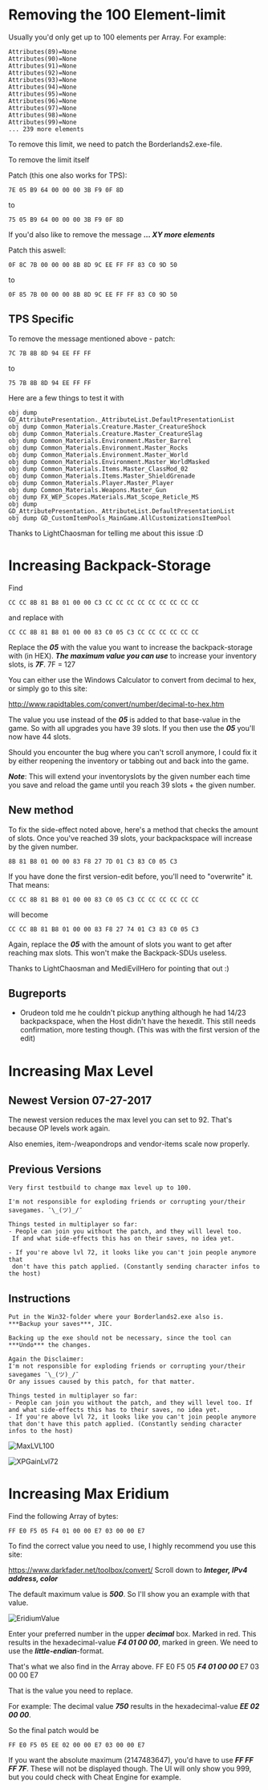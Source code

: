 # Removing the 100 Element-limit

Usually you'd only get up to 100 elements per Array.
For example:

```
Attributes(89)=None
Attributes(90)=None
Attributes(91)=None
Attributes(92)=None
Attributes(93)=None
Attributes(94)=None
Attributes(95)=None
Attributes(96)=None
Attributes(97)=None
Attributes(98)=None
Attributes(99)=None
... 239 more elements
```

To remove this limit, we need to patch the Borderlands2.exe-file.

To remove the limit itself

Patch (this one also works for TPS):
```
7E 05 B9 64 00 00 00 3B F9 0F 8D
```
to
```
75 05 B9 64 00 00 00 3B F9 0F 8D
```

If you'd also like to remove the message ***... XY more elements***

Patch this aswell:
```
0F 8C 7B 00 00 00 8B 8D 9C EE FF FF 83 C0 9D 50
```
to
```
0F 85 7B 00 00 00 8B 8D 9C EE FF FF 83 C0 9D 50
```


## TPS Specific
To remove the message mentioned above -
patch:
```
7C 7B 8B 8D 94 EE FF FF
```
to
```
75 7B 8B 8D 94 EE FF FF
```



Here are a few things to test it with
```
obj dump GD_AttributePresentation._AttributeList.DefaultPresentationList
obj dump Common_Materials.Creature.Master_CreatureShock
obj dump Common_Materials.Creature.Master_CreatureSlag
obj dump Common_Materials.Environment.Master_Barrel
obj dump Common_Materials.Environment.Master_Rocks
obj dump Common_Materials.Environment.Master_World
obj dump Common_Materials.Environment.Master_WorldMasked
obj dump Common_Materials.Items.Master_ClassMod_02
obj dump Common_Materials.Items.Master_ShieldGrenade
obj dump Common_Materials.Player.Master_Player
obj dump Common_Materials.Weapons.Master_Gun
obj dump FX_WEP_Scopes.Materials.Mat_Scope_Reticle_MS
obj dump GD_AttributePresentation._AttributeList.DefaultPresentationList
obj dump GD_CustomItemPools_MainGame.AllCustomizationsItemPool
```

Thanks to LightChaosman for telling me about this issue :D


# Increasing Backpack-Storage

Find

 ```
 CC CC 8B 81 B8 01 00 00 C3 CC CC CC CC CC CC CC CC CC
 ```

 and replace with 

 ```
 CC CC 8B 81 B8 01 00 00 83 C0 05 C3 CC CC CC CC CC CC
 ```

 Replace the ***05*** with the value you want to increase the backpack-storage with (in HEX).
***The maximum value you can use*** to increase your inventory slots, is ***7F***.
7F = 127

You can either use the Windows Calculator to convert from decimal to hex, or simply go to this site:

http://www.rapidtables.com/convert/number/decimal-to-hex.htm

The value you use instead of the ***05*** is added to that base-value in the game. So with all upgrades you have 39 slots. If you then use the ***05*** you'll now have 44 slots.

Should you encounter the bug where you can't scroll anymore, I could fix it by either reopening the inventory or tabbing out and back into the game.

***Note***: This will extend your inventoryslots by the given number each time you save and reload the game until you reach 39 slots + the given number.

## New method

To fix the side-effect noted above, here's a method that checks the amount of slots. Once you've reached 39 slots, your backpackspace will increase by the given number.

```
8B 81 B8 01 00 00 83 F8 27 7D 01 C3 83 C0 05 C3
```

If you have done the first version-edit before, you'll need to "overwrite" it.
That means:
```
CC CC 8B 81 B8 01 00 00 83 C0 05 C3 CC CC CC CC CC CC
```

will become

```
CC CC 8B 81 B8 01 00 00 83 F8 27 74 01 C3 83 C0 05 C3
```

Again, replace the ***05*** with the amount of slots you want to get after reaching max slots. This won't make the Backpack-SDUs useless.

Thanks to LightChaosman and MediEvilHero for pointing that out :)

## Bugreports
- Orudeon told me he couldn't pickup anything although he had 14/23 backpackspace, when the Host didn't have the hexedit. This still needs confirmation, more testing though. (This was with the first version of the edit)

# Increasing Max Level

## Newest Version 07-27-2017
The newest version reduces the max level you can set to 92. That's because OP levels work again.

Also enemies, item-/weapondrops and vendor-items scale now properly.

## Previous Versions
```
Very first testbuild to change max level up to 100.

I'm not responsible for exploding friends or corrupting your/their savegames. ¯\_(ツ)_/¯

Things tested in multiplayer so far:
- People can join you without the patch, and they will level too.
 If and what side-effects this has on their saves, no idea yet.

- If you're above lvl 72, it looks like you can't join people anymore that
 don't have this patch applied. (Constantly sending character infos to the host)
```

## Instructions
```
Put in the Win32-folder where your Borderlands2.exe also is.
***Backup your saves***, JIC.

Backing up the exe should not be necessary, since the tool can ***Undo*** the changes.

Again the Disclaimer:
I'm not responsible for exploding friends or corrupting your/their savegames ¯\_(ツ)_/¯
Or any issues caused by this patch, for that matter.
```


```
Things tested in multiplayer so far:
- People can join you without the patch, and they will level too. If and what side-effects this has to their saves, no idea yet.
- If you're above lvl 72, it looks like you can't join people anymore that don't have this patch applied. (Constantly sending character infos to the host)
```

![MaxLVL100](./images/MaxLVL100.png)

![XPGainLvl72](./images/XPGainLvl72.png)


# Increasing Max Eridium
Find the following Array of bytes:
```
FF E0 F5 05 F4 01 00 00 E7 03 00 00 E7
```

To find the correct value you need to use, I highly recommend you use this site:

https://www.darkfader.net/toolbox/convert/
Scroll down to ***Integer, IPv4 address, color***

The default maximum value is ***500***.
So I'll show you an example with that value.

![EridiumValue](./images/EridiumValue.png)

Enter your preferred number in the upper ***decimal*** box. Marked in red.
This results in the hexadecimal-value ***F4 01 00 00***, marked in green. We need to use the ***little-endian***-format.

That's what we also find in the Array above.
FF E0 F5 05 ***F4 01 00 00*** E7 03 00 00 E7

That is the value you need to replace.

For example:
The decimal value ***750*** results in the hexadecimal-value ***EE 02 00 00***.

So the final patch would be

```
FF E0 F5 05 EE 02 00 00 E7 03 00 00 E7
```

If you want the absolute maximum (2147483647),
you'd have to use ***FF FF FF 7F***. These will not be displayed though. The UI will only show you 999, but you could check with Cheat Engine for example.